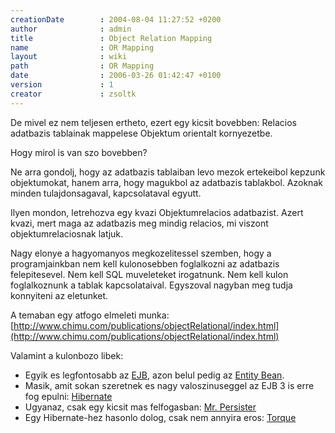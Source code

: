 ```yaml
---
creationDate        : 2004-08-04 11:27:52 +0200 
author              : admin 
title               : Object Relation Mapping 
name                : OR Mapping 
layout              : wiki 
path                : OR Mapping 
date                : 2006-03-26 01:42:47 +0100 
version             : 1 
creator             : zsoltk 
---
```

De mivel ez nem teljesen ertheto, ezert egy kicsit bovebben: Relacios adatbazis tablainak mappelese Objektum orientalt kornyezetbe.

Hogy mirol is van szo bovebben?

Ne arra gondolj, hogy az adatbazis tablaiban levo mezok ertekeibol kepzunk objektumokat, hanem arra, hogy magukbol az adatbazis tablakbol. Azoknak minden tulajdonsagaval, kapcsolataval egyutt.

Ilyen mondon, letrehozva egy kvazi Objektumrelacios adatbazist. Azert kvazi, mert maga az adatbazis meg mindig relacios, mi viszont objektumrelaciosnak latjuk.

Nagy elonye a hagyomanyos megkozelitessel szemben, hogy a programjainkban nem kell kulonosebben foglalkozni az adatbazis felepitesevel. Nem kell SQL muveleteket irogatnunk. Nem kell kulon foglalkoznunk a tablak kapcsolataival. Egyszoval nagyban meg tudja konnyiteni az eletunket.

A temaban egy atfogo elmeleti munka: [http://www.chimu.com/publications/objectRelational/index.html](http://www.chimu.com/publications/objectRelational/index.html)

Valamint a kulonbozo libek:

*   Egyik es legfontosabb az [EJB](EJB.html), azon belul pedig az [Entity Bean](Missing.html).
*   Masik, amit sokan szeretnek es nagy valoszinuseggel az EJB 3 is erre fog epulni: [Hibernate](Hibernate.html)
*   Ugyanaz, csak egy kicsit mas felfogasban: [Mr. Persister](Mr.%20Persister.html)
*   Egy Hibernate-hez hasonlo dolog, csak nem annyira eros: [Torque](Torque.html)
